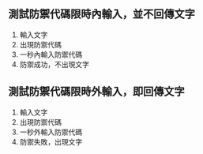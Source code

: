 ## 測試防禦代碼限時內輸入，並不回傳文字

1. 輸入文字
2. 出現防禦代碼
3. 一秒內輸入防禦代碼
4. 防禦成功，不出現文字

## 測試防禦代碼限時外輸入，即回傳文字

1. 輸入文字
2. 出現防禦代碼
3. 一秒外輸入防禦代碼
4. 防禦失敗，出現文字